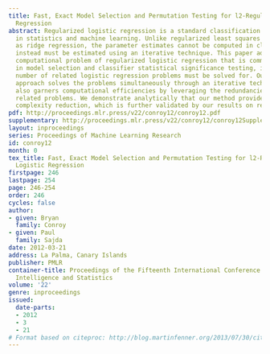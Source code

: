 ```yaml
---
title: Fast, Exact Model Selection and Permutation Testing for l2-Regularized Logistic
  Regression
abstract: Regularized logistic regression is a standard classification method used
  in statistics and machine learning. Unlike regularized least squares problems such
  as ridge regression, the parameter estimates cannot be computed in closed-form and
  instead must be estimated using an iterative technique. This paper addresses the
  computational problem of regularized logistic regression that is commonly encountered
  in model selection and classifier statistical significance testing, in which a large
  number of related logistic regression problems must be solved for. Our proposed
  approach solves the problems simultaneously through an iterative technique, which
  also garners computational efficiencies by leveraging the redundancies across the
  related problems. We demonstrate analytically that our method provides a substantial
  complexity reduction, which is further validated by our results on real-world datasets.
pdf: http://proceedings.mlr.press/v22/conroy12/conroy12.pdf
supplementary: http://proceedings.mlr.press/v22/conroy12/conroy12Supple.pdf
layout: inproceedings
series: Proceedings of Machine Learning Research
id: conroy12
month: 0
tex_title: Fast, Exact Model Selection and Permutation Testing for l2-Regularized
  Logistic Regression
firstpage: 246
lastpage: 254
page: 246-254
order: 246
cycles: false
author:
- given: Bryan
  family: Conroy
- given: Paul
  family: Sajda
date: 2012-03-21
address: La Palma, Canary Islands
publisher: PMLR
container-title: Proceedings of the Fifteenth International Conference on Artificial
  Intelligence and Statistics
volume: '22'
genre: inproceedings
issued:
  date-parts:
  - 2012
  - 3
  - 21
# Format based on citeproc: http://blog.martinfenner.org/2013/07/30/citeproc-yaml-for-bibliographies/
---
```

